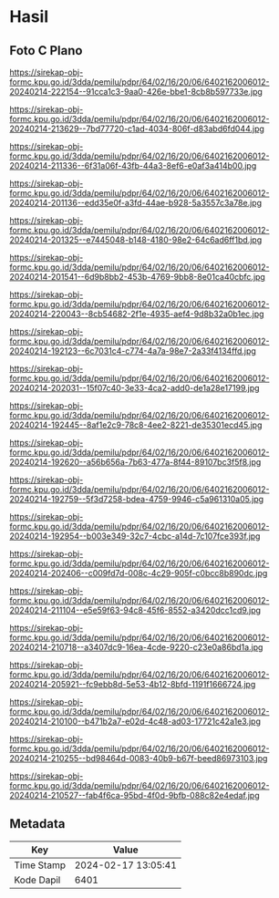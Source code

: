 # Hasil

## Foto C Plano

https://sirekap-obj-formc.kpu.go.id/3dda/pemilu/pdpr/64/02/16/20/06/6402162006012-20240214-222154--91cca1c3-9aa0-426e-bbe1-8cb8b597733e.jpg

https://sirekap-obj-formc.kpu.go.id/3dda/pemilu/pdpr/64/02/16/20/06/6402162006012-20240214-213629--7bd77720-c1ad-4034-806f-d83abd6fd044.jpg

https://sirekap-obj-formc.kpu.go.id/3dda/pemilu/pdpr/64/02/16/20/06/6402162006012-20240214-211336--6f31a06f-43fb-44a3-8ef6-e0af3a414b00.jpg

https://sirekap-obj-formc.kpu.go.id/3dda/pemilu/pdpr/64/02/16/20/06/6402162006012-20240214-201136--edd35e0f-a3fd-44ae-b928-5a3557c3a78e.jpg

https://sirekap-obj-formc.kpu.go.id/3dda/pemilu/pdpr/64/02/16/20/06/6402162006012-20240214-201325--e7445048-b148-4180-98e2-64c6ad6ff1bd.jpg

https://sirekap-obj-formc.kpu.go.id/3dda/pemilu/pdpr/64/02/16/20/06/6402162006012-20240214-201541--6d9b8bb2-453b-4769-9bb8-8e01ca40cbfc.jpg

https://sirekap-obj-formc.kpu.go.id/3dda/pemilu/pdpr/64/02/16/20/06/6402162006012-20240214-220043--8cb54682-2f1e-4935-aef4-9d8b32a0b1ec.jpg

https://sirekap-obj-formc.kpu.go.id/3dda/pemilu/pdpr/64/02/16/20/06/6402162006012-20240214-192123--6c7031c4-c774-4a7a-98e7-2a33f4134ffd.jpg

https://sirekap-obj-formc.kpu.go.id/3dda/pemilu/pdpr/64/02/16/20/06/6402162006012-20240214-202031--15f07c40-3e33-4ca2-add0-de1a28e17199.jpg

https://sirekap-obj-formc.kpu.go.id/3dda/pemilu/pdpr/64/02/16/20/06/6402162006012-20240214-192445--8af1e2c9-78c8-4ee2-8221-de35301ecd45.jpg

https://sirekap-obj-formc.kpu.go.id/3dda/pemilu/pdpr/64/02/16/20/06/6402162006012-20240214-192620--a56b656a-7b63-477a-8f44-89107bc3f5f8.jpg

https://sirekap-obj-formc.kpu.go.id/3dda/pemilu/pdpr/64/02/16/20/06/6402162006012-20240214-192759--5f3d7258-bdea-4759-9946-c5a961310a05.jpg

https://sirekap-obj-formc.kpu.go.id/3dda/pemilu/pdpr/64/02/16/20/06/6402162006012-20240214-192954--b003e349-32c7-4cbc-a14d-7c107fce393f.jpg

https://sirekap-obj-formc.kpu.go.id/3dda/pemilu/pdpr/64/02/16/20/06/6402162006012-20240214-202406--c009fd7d-008c-4c29-905f-c0bcc8b890dc.jpg

https://sirekap-obj-formc.kpu.go.id/3dda/pemilu/pdpr/64/02/16/20/06/6402162006012-20240214-211104--e5e59f63-94c8-45f6-8552-a3420dcc1cd9.jpg

https://sirekap-obj-formc.kpu.go.id/3dda/pemilu/pdpr/64/02/16/20/06/6402162006012-20240214-210718--a3407dc9-16ea-4cde-9220-c23e0a86bd1a.jpg

https://sirekap-obj-formc.kpu.go.id/3dda/pemilu/pdpr/64/02/16/20/06/6402162006012-20240214-205921--fc9ebb8d-5e53-4b12-8bfd-1191f1666724.jpg

https://sirekap-obj-formc.kpu.go.id/3dda/pemilu/pdpr/64/02/16/20/06/6402162006012-20240214-210100--b471b2a7-e02d-4c48-ad03-17721c42a1e3.jpg

https://sirekap-obj-formc.kpu.go.id/3dda/pemilu/pdpr/64/02/16/20/06/6402162006012-20240214-210255--bd98464d-0083-40b9-b67f-beed86973103.jpg

https://sirekap-obj-formc.kpu.go.id/3dda/pemilu/pdpr/64/02/16/20/06/6402162006012-20240214-210527--fab4f6ca-95bd-4f0d-9bfb-088c82e4edaf.jpg


## Metadata

| Key        | Value               |
| ---------- | ------------------- |
| Time Stamp | 2024-02-17 13:05:41 |
| Kode Dapil | 6401                |



